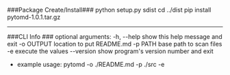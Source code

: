 ###Package Create/Install###
    python setup.py sdist
    cd ../dist
    pip install pytomd-1.0.1.tar.gz
 
****************************
###CLI Info ###
    optional arguments:
      -h, --help  show this help message and exit
      -o OUTPUT   location to put README.md
      -p PATH     base path to scan files
      -e          execute the values
      --version   show program's version number and exit

* example usage:
    pytomd -o ./README.md -p ./src -e
